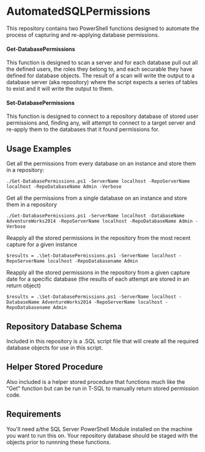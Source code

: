 # AutomatedSQLPermissions

This repository contains two PowerShell functions designed to automate the process of capturing and re-applying database permissions.

#### Get-DatabasePermissions ####

This function is designed to scan a server and for each database pull out all the defined users, the roles they belong to, and each securable they have defined for database objects. The result of a scan will write the output to a database server (aka repository) where the script expects a series of tables to exist and it will write the output to them. 

#### Set-DatabasePermissions ####

This function is designed to connect to a repository database of stored user permissions and, finding any, will attempt to connect to a target server and re-apply them to the databases that it found permissions for.

## Usage Examples ##

Get all the permissions from every database on an instance and store them in a repository:

`./Get-DatabasePermissions.ps1 -ServerName localhost -RepoServerName localhost -RepoDatabaseName Admin -Verbose`

Get all the permissions from a single database on an instance and store them in a repository

`./Get-DatabasePermissions.ps1 -ServerName localhost -DatabaseName AdventureWorks2014 -RepoServerName localhost -RepoDatabaseName Admin -Verbose`

Reapply all the stored permissions in the repository from the most recent capture for a given instance

`$results = .\Set-DatabasePermissions.ps1 -ServerName localhost -RepoServerName localhost -RepoDatabasename Admin`

Reapply all the stored permissions in the repository from a given capture date for a specific database (the results of each attempt are stored in an return object)

`$results = .\Set-DatabasePermissions.ps1 -ServerName localhost -DatabaseName AdventureWorks2014 -RepoServerName localhost -RepoDatabasename Admin`

## Repository Database Schema ##

Included in this repository is a .SQL script file that will create all the required database objects for use in this script.

## Helper Stored Procedure ##

Also included is a helper stored procedure that functions much like the "Get" function but can be run in T-SQL to manually return stored permission code.

## Requirements ##

You'll need a/the SQL Server PowerShell Module installed on the machine you want to run this on. Your repository database should be staged with the objects prior to runnning these functions.
